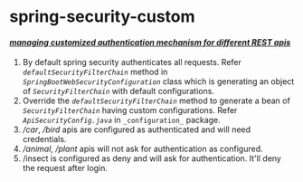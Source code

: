 # spring-security-custom
#### _<ins>managing customized authentication mechanism for different REST apis</ins>_

 1. By default spring security authenticates all requests. Refer _`defaultSecurityFilterChain`_ method in _`SpringBootWebSecurityConfiguration`_ class which is generating an object of _`SecurityFilterChain`_ with default configurations.
 2. Override the _`defaultSecurityFilterChain`_ method to generate a bean of _`SecurityFilterChain`_ having custom configurations. Refer _`ApiSecurityConfig.java`_ in `_configuration_` package.
 3. _/car_, _/bird_ apis are configured as authenticated and will need credentials.
 4. _/animal_, _/plant_ apis will not ask for authentication as configured.
 5. /insect is configured as deny and will ask for authentication. It'll deny the request after login.